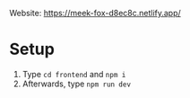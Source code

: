 Website: https://meek-fox-d8ec8c.netlify.app/

# Setup

1. Type `cd frontend` and `npm i`
2. Afterwards, type `npm run dev`

